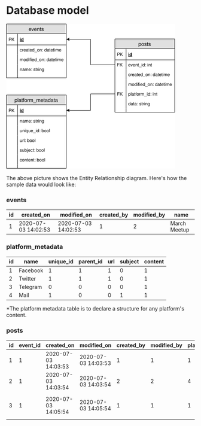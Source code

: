 # Database model

![database model](./model.png)

The above picture shows the Entity Relationship diagram. Here's how the sample data would look like:

### events
|id|created_on|modified_on|created_by|modified_by|name|
|--|--|--|--|--|--|
|1|2020-07-03 14:02:53|2020-07-03 14:02:53|1|2|March Meetup|

### platform_metadata
|id|name|unique_id|parent_id|url|subject|content|
|--|--|--|--|--|--|--|
|1|Facebook|1|1|1|0|1|
|2|Twitter|1|1|1|0|1|
|3|Telegram|0|0|0|0|1|
|4|Mail|1|0|0|1|1|

\*The platform metadata table is to declare a structure for any platform's content. 

### posts
|id|event_id|created_on|modified_on|created_by|modified_by|platform_id|data|
|--|--|--|--|--|--|--|--|
|1|1|2020-07-03 14:03:53|2020-07-03 14:03:53|1|1|1|{"unique_id": 1313, "url": "fb.com/posts/12312", "content": "this is a post"}|
|2|1|2020-07-03 14:03:54|2020-07-03 14:03:54|2|2|4|{"unique_id": 213213, "subject": "March Meetup Mail", "content": "Howdie!"}|
|3|1|2020-07-03 14:05:54|2020-07-03 14:05:54|1|1|1|{"unique_id": 1314, "parent_id": 1313, "url": "fb.com/comments/123121314", "content": "this is a comment!"}|
